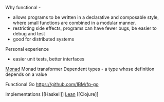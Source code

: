 

Why functional - 
* allows programs to be written in a declarative and composable style, where small functions are combined in a modular manner.
* restricting side effects, programs can have fewer bugs, be easier to debug and test
* good for distributed systems

Personal experience
- easier unit tests, better interfaces

[Monad](http://www.jerf.org/iri/post/2958)
Monad transformer
Dependent types - a type whose definition depends on a value

Functional Go
https://github.com/IBM/fp-go

Implementations
[[Haskell]]
[Lean](https://leanprover.github.io/about/)
[[Clojure]]
